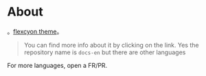 # About

。[flexcyon theme](https://github.com/bladeacer/flexcyon)。
> You can find more info about it by clicking on the link.
> Yes the repository name is `docs-en` but there are other languages

For more languages, open a FR/PR.
